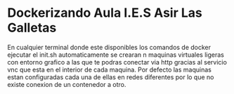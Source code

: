 # Dockerizando Aula I.E.S Asir Las Galletas
En cualquier terminal donde este disponibles los comandos de docker ejecutar el init.sh automaticamente se crearan n maquinas virtuales ligeras con entorno grafico a las que te podras conectar via http gracias al servicio vnc que esta en el interior de cada maquina.
Por defecto las maquinas estan configuradas cada una de ellas en redes diferentes por lo que no existe conexion de un contenedor a otro.